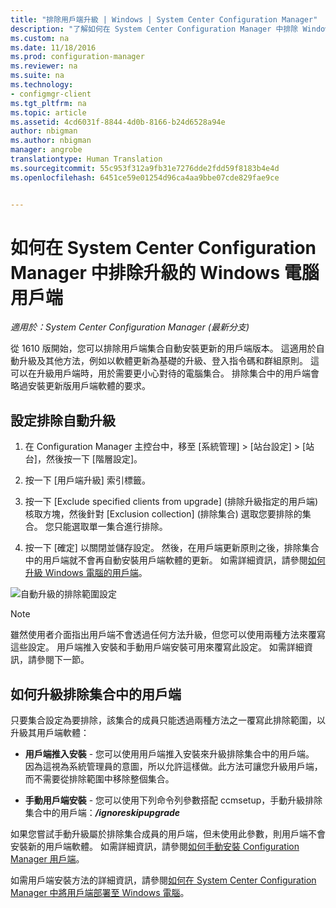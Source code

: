 ```yaml
---
title: "排除用戶端升級 | Windows | System Center Configuration Manager"
description: "了解如何在 System Center Configuration Manager 中排除 Windows 用戶端升級。"
ms.custom: na
ms.date: 11/18/2016
ms.prod: configuration-manager
ms.reviewer: na
ms.suite: na
ms.technology:
- configmgr-client
ms.tgt_pltfrm: na
ms.topic: article
ms.assetid: 4cd6031f-8844-4d0b-8166-b24d6528a94e
author: nbigman
ms.author: nbigman
manager: angrobe
translationtype: Human Translation
ms.sourcegitcommit: 55c953f312a9fb31e7276dde2fdd59f8183b4e4d
ms.openlocfilehash: 6451ce59e01254d96ca4aa9bbe07cde829fae9ce


---
```

# <a name="how-to-exclude-upgrading-clients-for-windows-computers-in-system-center-configuration-manager"></a>如何在 System Center Configuration Manager 中排除升級的 Windows 電腦用戶端

*適用於：System Center Configuration Manager (最新分支)*

從 1610 版開始，您可以排除用戶端集合自動安裝更新的用戶端版本。 這適用於自動升級及其他方法，例如以軟體更新為基礎的升級、登入指令碼和群組原則。 這可以在升級用戶端時，用於需要更小心對待的電腦集合。 排除集合中的用戶端會略過安裝更新版用戶端軟體的要求。

## <a name="configure-exclusion-for-automatic-upgrades"></a>設定排除自動升級

1. 在 Configuration Manager 主控台中，移至 [系統管理] > [站台設定] > [站台]，然後按一下 [階層設定]。

2. 按一下 [用戶端升級] 索引標籤。

3. 按一下 [Exclude specified clients from upgrade] (排除升級指定的用戶端) 核取方塊，然後針對 [Exclusion collection] (排除集合) 選取您要排除的集合。 您只能選取單一集合進行排除。

4.  按一下 [確定] 以關閉並儲存設定。 然後，在用戶端更新原則之後，排除集合中的用戶端就不會再自動安裝用戶端軟體的更新。 如需詳細資訊，請參閱[如何升級 Windows 電腦的用戶端](upgrade-clients-for-windows-computers.md)。

![自動升級的排除範圍設定](media/automatic_upgrade_exclusion.png)



>[!NOTE]
>雖然使用者介面指出用戶端不會透過任何方法升級，但您可以使用兩種方法來覆寫這些設定。 用戶端推入安裝和手動用戶端安裝可用來覆寫此設定。 如需詳細資訊，請參閱下一節。

## <a name="how-to-upgrade-a-client-that-is-in-an-excluded-collection"></a>如何升級排除集合中的用戶端

只要集合設定為要排除，該集合的成員只能透過兩種方法之一覆寫此排除範圍，以升級其用戶端軟體：
 - **用戶端推入安裝** - 您可以使用用戶端推入安裝來升級排除集合中的用戶端。 因為這視為系統管理員的意圖，所以允許這樣做。此方法可讓您升級用戶端，而不需要從排除範圍中移除整個集合。       

 - **手動用戶端安裝** - 您可以使用下列命令列參數搭配 ccmsetup，手動升級排除集合中的用戶端：***/ignoreskipupgrade***

  如果您嘗試手動升級屬於排除集合成員的用戶端，但未使用此參數，則用戶端不會安裝新的用戶端軟體。 如需詳細資訊，請參閱[如何手動安裝 Configuration Manager 用戶端](/sccm/core/clients/deploy/deploy-clients-to-windows-computers#BKMK_Manual)。

如需用戶端安裝方法的詳細資訊，請參閱[如何在 System Center Configuration Manager 中將用戶端部署至 Windows 電腦](/sccm/core/clients/deploy/deploy-clients-to-windows-computers)。



<!--HONumber=Dec16_HO3-->


